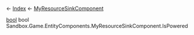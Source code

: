 ← [Index](Api-Index) ← [MyResourceSinkComponent](Sandbox.Game.EntityComponents.MyResourceSinkComponent)

[bool](System.Boolean) bool Sandbox.Game.EntityComponents.MyResourceSinkComponent.IsPowered